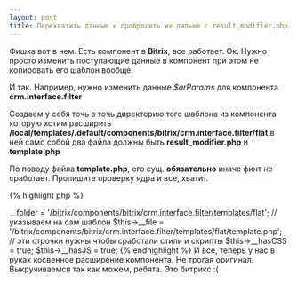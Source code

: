 ```yaml
---
layout: post
title: Перехватить данные и пробросить их дальше c result_modifier.php 
---
```


Фишка вот в чем.
Есть компонент в **Bitrix**, все работает. Ок.
Нужно просто изменить поступающие данные в компонент при этом не копировать его шаблон вообще. 

И так. 
Например, нужно изменить данные *$arParams* для компонента **crm.interface.filter**

Cоздаем у себя точь в точь директорию того шаблона из компонента которую хотим расширить
**/local/templates/.default/components/bitrix/crm.interface.filter/flat**
в ней само собой два файла должны быть **result_modifier.php** и **template.php**

По поводу файла **template.php**, его сущ. **обязательно** иначе финт не сработает.
Пропишите проверку ядра и все, хватит.

{% highlight php %}
<?php if(!defined("B_PROLOG_INCLUDED") || B_PROLOG_INCLUDED!==true) die();
{% endhighlight %}

Дальше, дело с **result_modifier.php** в ней обязательно эти строчки

{% highlight php %}
<?php if(!defined("B_PROLOG_INCLUDED") || B_PROLOG_INCLUDED!==true) die();

// зеркально указываем оригинальное место нахождение директори шаблона, которую мы хотим расширить косвенно
$this->__folder = '/bitrix/components/bitrix/crm.interface.filter/templates/flat'; 

// указываем на сам шаблон
$this->__file = '/bitrix/components/bitrix/crm.interface.filter/templates/flat/template.php';

// эти строчки нужны чтобы сработали стили и скрипты
$this->__hasCSS = true;
$this->__hasJS = true;

{% endhighlight %}

И все, теперь у нас в руках косвенное расширение компонента. Не трогая оригинал.
Выкручиваемся так как можем, ребята. 
Это битрикс :(